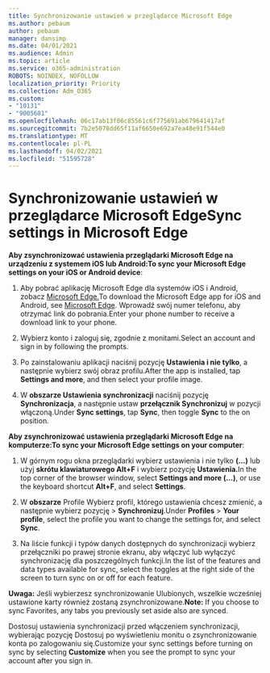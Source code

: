 ```yaml
---
title: Synchronizowanie ustawień w przeglądarce Microsoft Edge
ms.author: pebaum
author: pebaum
manager: dansimp
ms.date: 04/01/2021
ms.audience: Admin
ms.topic: article
ms.service: o365-administration
ROBOTS: NOINDEX, NOFOLLOW
localization_priority: Priority
ms.collection: Adm_O365
ms.custom:
- "10131"
- "9005681"
ms.openlocfilehash: 06c17ab13f06c85561c6f775691ab679641417af
ms.sourcegitcommit: 7b2e5078dd65f11af6650e692a7ea48e91f544e0
ms.translationtype: MT
ms.contentlocale: pl-PL
ms.lasthandoff: 04/02/2021
ms.locfileid: "51595728"
---
```

# <a name="sync-settings-in-microsoft-edge"></a><span data-ttu-id="ff6d5-102">Synchronizowanie ustawień w przeglądarce Microsoft Edge</span><span class="sxs-lookup"><span data-stu-id="ff6d5-102">Sync settings in Microsoft Edge</span></span>

<span data-ttu-id="ff6d5-103">**Aby zsynchronizować ustawienia przeglądarki Microsoft Edge na urządzeniu z systemem iOS lub Android:**</span><span class="sxs-lookup"><span data-stu-id="ff6d5-103">**To sync your Microsoft Edge settings on your iOS or Android device**:</span></span>

1. <span data-ttu-id="ff6d5-104">Aby pobrać aplikację Microsoft Edge dla systemów iOS i Android, zobacz [Microsoft Edge.](https://www.microsoft.com/edge?ocid=SMC-IA-4534424)</span><span class="sxs-lookup"><span data-stu-id="ff6d5-104">To download the Microsoft Edge app for iOS and Android, see [Microsoft Edge](https://www.microsoft.com/edge?ocid=SMC-IA-4534424).</span></span> <span data-ttu-id="ff6d5-105">Wprowadź swój numer telefonu, aby otrzymać link do pobrania.</span><span class="sxs-lookup"><span data-stu-id="ff6d5-105">Enter your phone number to receive a download link to your phone.</span></span>

1. <span data-ttu-id="ff6d5-106">Wybierz konto i zaloguj się, zgodnie z monitami.</span><span class="sxs-lookup"><span data-stu-id="ff6d5-106">Select an account and sign in by following the prompts.</span></span>

1. <span data-ttu-id="ff6d5-107">Po zainstalowaniu aplikacji naciśnij pozycję **Ustawienia i nie tylko**, a następnie wybierz swój obraz profilu.</span><span class="sxs-lookup"><span data-stu-id="ff6d5-107">After the app is installed, tap **Settings and more**, and then select your profile image.</span></span>

1. <span data-ttu-id="ff6d5-108">W **obszarze Ustawienia synchronizacji** naciśnij pozycję **Synchronizacja**, a następnie ustaw **przełącznik Synchronizuj** w pozycji włączoną.</span><span class="sxs-lookup"><span data-stu-id="ff6d5-108">Under **Sync settings**, tap **Sync**, then toggle **Sync** to the on position.</span></span> 

<span data-ttu-id="ff6d5-109">**Aby zsynchronizować ustawienia przeglądarki Microsoft Edge na komputerze:**</span><span class="sxs-lookup"><span data-stu-id="ff6d5-109">**To sync your Microsoft Edge settings on your computer**:</span></span>

1. <span data-ttu-id="ff6d5-110">W górnym rogu okna przeglądarki wybierz ustawienia i nie tylko **(...)** lub użyj **skrótu klawiaturowego Alt+F** i wybierz pozycję **Ustawienia.**</span><span class="sxs-lookup"><span data-stu-id="ff6d5-110">In the top corner of the browser window, select **Settings and more (...)**, or use the keyboard shortcut **Alt+F**, and select **Settings**.</span></span>

1. <span data-ttu-id="ff6d5-111">W **obszarze** Profile Wybierz profil, którego ustawienia chcesz zmienić, a następnie wybierz pozycję  >   **Synchronizuj**.</span><span class="sxs-lookup"><span data-stu-id="ff6d5-111">Under **Profiles** > **Your profile**, select the profile you want to change the settings for, and select **Sync**.</span></span>

1. <span data-ttu-id="ff6d5-112">Na liście funkcji i typów danych dostępnych do synchronizacji wybierz przełączniki po prawej stronie ekranu, aby włączyć lub wyłączyć synchronizację dla poszczególnych funkcji.</span><span class="sxs-lookup"><span data-stu-id="ff6d5-112">In the list of the features and data types available for sync, select the toggles at the right side of the screen to turn sync on or off for each feature.</span></span>

<span data-ttu-id="ff6d5-113">**Uwaga:** Jeśli wybierzesz synchronizowanie Ulubionych, wszelkie wcześniej ustawione karty również zostaną zsynchronizowane.</span><span class="sxs-lookup"><span data-stu-id="ff6d5-113">**Note:** If you choose to sync Favorites, any tabs you previously set aside also are synced.</span></span>

<span data-ttu-id="ff6d5-114">Dostosuj ustawienia synchronizacji przed włączeniem  synchronizacji, wybierając pozycję Dostosuj po wyświetleniu monitu o zsynchronizowanie konta po zalogowaniu się.</span><span class="sxs-lookup"><span data-stu-id="ff6d5-114">Customize your sync settings before turning on sync by selecting **Customize** when you see the prompt to sync your account after you sign in.</span></span>